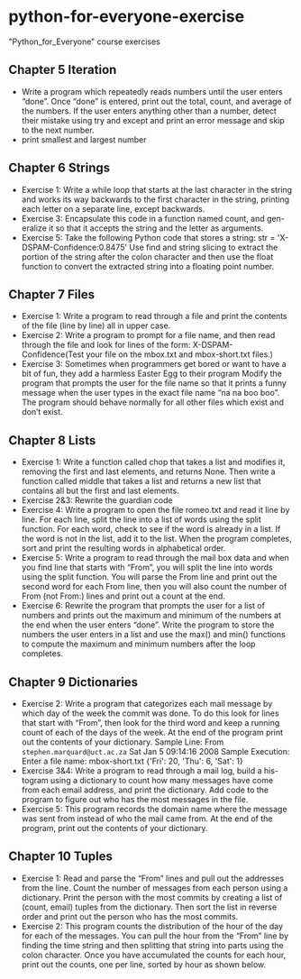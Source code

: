 # python-for-everyone-exercise
"Python_for_Everyone" course exercises

## Chapter 5 Iteration
- Write a program which repeatedly reads numbers until the user enters “done”. Once “done” is entered, print out the total, count, and average of the numbers. If the user enters anything other than a number, detect their mistake using try and except and print an error message and skip to the next number.
- print smallest and largest number

## Chapter 6 Strings
- Exercise 1: Write a while loop that starts at the last character in the string and works its way backwards to the first character in the string, printing each letter on a separate line, except backwards.
- Exercise 3: Encapsulate this code in a function named count, and gen- eralize it so that it accepts the string and the letter as arguments.
- Exercise 5: Take the following Python code that stores a string:
str = 'X-DSPAM-Confidence:0.8475'
Use find and string slicing to extract the portion of the string after the colon character and then use the float function to convert the extracted string into a floating point number.

## Chapter 7 Files
- Exercise 1: Write a program to read through a file and print the contents of the file (line by line) all in upper case.
- Exercise 2: Write a program to prompt for a file name, and then read through the file and look for lines of the form: X-DSPAM-Confidence(Test your file on the mbox.txt and mbox-short.txt files.)
- Exercise 3: Sometimes when programmers get bored or want to have a bit of fun, they add a harmless Easter Egg to their program Modify the program that prompts the user for the file name so that it prints a funny message when the user types in the exact file name “na na boo boo”. The program should behave normally for all other files which exist and don’t exist.

## Chapter 8 Lists
- Exercise 1: Write a function called chop that takes a list and modifies it, removing the first and last elements, and returns None. Then write a function called middle that takes a list and returns a new list that contains all but the first and last elements.
- Exercise 2&3: Rewrite the guardian code
- Exercise 4: Write a program to open the file romeo.txt and read it line by line. For each line, split the line into a list of words using the split function. For each word, check to see if the word is already in a list. If the word is not in the list, add it to the list. When the program completes, sort and print the resulting words in alphabetical order.
- Exercise 5: Write a program to read through the mail box data and when you find line that starts with “From”, you will split the line into words using the split function. You will parse the From line and print out the second word for each From line, then you will also count the number of From (not From:) lines and print out a count at the end.
- Exercise 6: Rewrite the program that prompts the user for a list of numbers and prints out the maximum and minimum of the numbers at the end when the user enters “done”. Write the program to store the numbers the user enters in a list and use the max() and min() functions to compute the maximum and minimum numbers after the loop completes.

## Chapter 9 Dictionaries
- Exercise 2: Write a program that categorizes each mail message by which day of the week the commit was done. To do this look for lines that start with “From”, then look for the third word and keep a running count of each of the days of the week. At the end of the program print out the contents of your dictionary.
    Sample Line:
        From `stephen.marquard@uct.ac.za` Sat Jan  5 09:14:16 2008
    Sample Execution:
        Enter a file name: mbox-short.txt
        {'Fri': 20, 'Thu': 6, 'Sat': 1}
- Exercise 3&4: Write a program to read through a mail log, build a his- togram using a dictionary to count how many messages have come from each email address, and print the dictionary. Add code to the program to figure out who has the most messages in the file.
- Exercise 5: This program records the domain name where the message was sent from instead of who the mail came from. At the end of the program, print out the contents of your dictionary.

## Chapter 10 Tuples
- Exercise 1: Read and parse the “From” lines and pull out the addresses from the line. Count the number of messages from each person using a dictionary. Print the person with the most commits by creating a list of (count, email) tuples from the dictionary. Then sort the list in reverse order and print out the person who has the most commits.
- Exercise 2: This program counts the distribution of the hour of the day for each of the messages. You can pull the hour from the “From” line by finding the time string and then splitting that string into parts using the colon character. Once you have accumulated the counts for each hour, print out the counts, one per line, sorted by hour as shown below.
